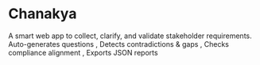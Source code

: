# Chanakya
A smart web app to collect, clarify, and validate stakeholder requirements.  Auto-generates questions , Detects contradictions &amp; gaps , Checks compliance alignment , Exports JSON reports

